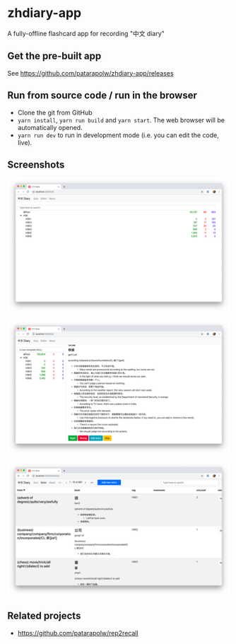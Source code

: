 # zhdiary-app

A fully-offline flashcard app for recording "中文 diary"

## Get the pre-built app

See <https://github.com/patarapolw/zhdiary-app/releases>

## Run from source code / run in the browser

- Clone the git from GitHub
- `yarn install`, `yarn run build` and `yarn start`. The web browser will be automatically opened.
- `yarn run dev` to run in development mode (i.e. you can edit the code, live).

## Screenshots

![](/screenshots/quiz0.png)

![](/screenshots/quiz1.png)

![](/screenshots/editor1.png)

## Related projects

- <https://github.com/patarapolw/rep2recall>
